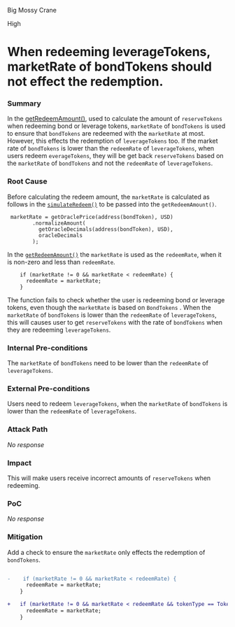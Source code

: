 Big Mossy Crane

High

# When redeeming leverageTokens, marketRate of bondTokens should not effect the redemption.

### Summary

In the [getRedeemAmount()](https://github.com/sherlock-audit/2024-12-plaza-finance/blob/main/plaza-evm/src/Pool.sol#L519), used to calculate the amount of `reserveTokens` when redeeming bond or leverage tokens, `marketRate` of `bondTokens` is used to ensure that `bondTokens` are redeemed with the `marketRate` at most. However, this effects the redemption of `leverageTokens` too. If the market rate of `bondTokens` is lower than the `redeemRate` of `leverageTokens`, when users redeem `everageTokens`, they will be get back `reserveTokens` based on the `marketRate` of `bondTokens` and not the `redeemRate` of `leverageTokens`.

### Root Cause

Before calculating the redeem amount, the `marketRate` is calculated as follows in the [`simulateRedeem()`](https://github.com/sherlock-audit/2024-12-plaza-finance/blob/main/plaza-evm/src/Pool.sol#L446) to be passed into the `getRedeemAmount()`. 

```solidity
 marketRate = getOraclePrice(address(bondToken), USD)
        .normalizeAmount(
          getOracleDecimals(address(bondToken), USD), 
          oracleDecimals 
        );

```

In the [`getRedeemAmount()`](https://github.com/sherlock-audit/2024-12-plaza-finance/blob/main/plaza-evm/src/Pool.sol#L519) the `marketRate` is used as the `redeemRate`, when it is non-zero and less than `redeemRate`.

```solidity 
    if (marketRate != 0 && marketRate < redeemRate) {
      redeemRate = marketRate;
    }

```

The function fails to check whether the user is redeeming bond or leverage tokens, even though the `marketRate` is based on `BondTokens` . When the `marketRate` of `bondTokens` is lower than the `redeemRate` of `leverageTokens`, this will causes user to get `reserveTokens` with the rate of `bondTokens` when they are redeeming `leverageTokens`. 

### Internal Pre-conditions

The `marketRate` of `bondTokens` need to be lower than the `redeemRate` of `leverageTokens`.


### External Pre-conditions

Users need to redeem `leverageTokens`, when the `marketRate` of `bondTokens` is lower than the `redeemRate` of `leverageTokens`.

### Attack Path

_No response_

### Impact

This will make users receive incorrect amounts of `reserveTokens` when redeeming.

### PoC

_No response_

### Mitigation

Add a check to ensure the `marketRate` only effects the redemption of `bondTokens`.

```diff

-    if (marketRate != 0 && marketRate < redeemRate) {
      redeemRate = marketRate;
    }

+   if (marketRate != 0 && marketRate < redeemRate && tokenType == TokenType.BOND) {
      redeemRate = marketRate;
    }

```